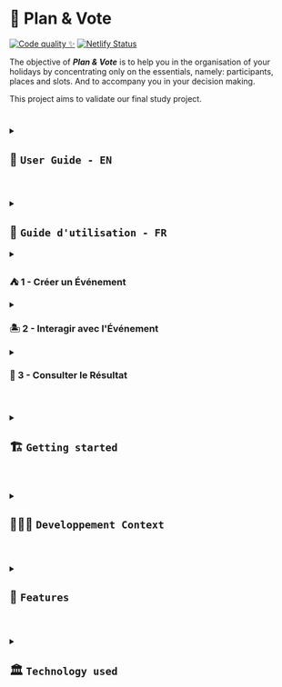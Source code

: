 # 🚀 Plan & Vote

[![Code quality ✨](https://github.com/PlanVoteTeam/PlanVote_Frontend/actions/workflows/main-workflow.yml/badge.svg)](https://github.com/PlanVoteTeam/PlanVote_Frontend/actions/workflows/main-workflow.yml)
[![Netlify Status](https://api.netlify.com/api/v1/badges/ef59391d-76eb-499d-8652-b17c753ad8db/deploy-status)](https://planvote.netlify.app/)

The objective of **_Plan & Vote_** is to help you in the organisation of your holidays by concentrating only on the essentials, namely: participants, places and slots.
And to accompany you in your decision making.

This project aims to validate our final study project.

#

<details><summary>

## 📒 `User Guide - EN`

  </summary>

This guide will help you easily create and manage your first events on our "Plan & Vote" app, optimizing your group vacations.

<details><summary>

### ⛺️ 1 - Create an Event

  </summary>

#### 1.1 - Define a **_Title_**

Give your event a title to make it easily identifiable by you and other participants.

<img src="docs/images/define_title.png" alt="Define Title" width="350"/>

#### 1.2 - Add **_Participants_**

Add participants by entering their first names or nicknames.

<img src="docs/images/add_participant.png" alt="Add Participant" width="350"/>

#### 1.3 - Identify Yourself

Specify who you are so that you can perform actions on the event.

<img src="docs/images/choose_participant.png" alt="Choose Participant" width="350"/>

#### 1.4 - Define a **_Description_**

Add a brief description to give participants an idea of what the event is about.

<img src="docs/images/define_description.png" alt="Define Description" width="250"/>

#### 1.5 - Define a **_Duration_**

Add a duration to give participants an idea of how long the event will last.

<img src="docs/images/define_duration.png" alt="Define Duration" width="250"/>

#### 1.6 - **_Share_** the Event

Copy and share the event link with other participants.

<img src="docs/images/share_event.png" alt="Share Event" width="100"/>

#### 1.7 - **_Delete_** a Participant

Copy and share the event link with other participants.

<img src="docs/images/delete_participant.png" alt="Delete Participant" width="350"/>

</details>

<details><summary>

### 🏝️ 2 - Interact with the Event

  </summary>

#### 2.1 - Add a **_Destination_**

Suggest various destinations and invite participants to vote for their favorites.

<img src="docs/images/add_destination.png" alt="Add Destination" width="250"/>

#### 2.2 - Vote for Each **_Destination_**

Vote for each suggested destination.

<img src="docs/images/vote_destination.png" alt="Vote Destination" width="150"/>

#### 2.3 - Add a **_Time Slot_**

Indicate your availability and invite participants to do the same to find the best time for everyone.

<img src="docs/images/add_creneau.png" alt="Add Time Slot" width="250"/>

</details>

<details><summary>

### 🥇 3 - View the Results

  </summary>

#### 3.1 - View the Best **_Destination_**

The system displays the top 3 destinations that received the most votes to facilitate your final choice.

<img src="docs/images/display_best_destination" alt="Display Best Destination" width="350"/>

#### 3.2 - View the Best **_Time Slot_**

Find out which time slots are most suitable for the group by looking at the top 3 time slots that received the most votes.

<img src="docs/images/display_best_creneau" alt="Display Best Time Slot" width="350"/>

</details>
</details>

#

<details><summary>

## 📒 `Guide d'utilisation - FR`

  </summary>

Ce guide vous permettra de créer et de gérer facilement vos premiers événements sur notre application "Plan & Vote", optimisant ainsi vos vacances en groupe.

</details>

<details><summary>

### ⛺️ 1 - Créer un Événement

  </summary>

#### 1.1 - Définir un **_titre_**

Donnez un titre à votre événement pour qu'il soit facilement identifiable par vous et les autres participants.

<img src="docs/images/define_title.png" alt="Define Title" width="350"/>

#### 1.2 - Ajouter des **_participants_**

Ajoute des participants en entrant leurs prénoms ou surnoms.

<img src="docs/images/add_participant.png" alt="Add Participant" width="350"/>

#### 1.3 - Identifie toi

Indique qui tu es pour pouvoir effectuer des actions sur l'événement.

<img src="docs/images/choose_participant.png" alt="Choose Participant" width="350"/>

#### 1.4 - Définir une **_description_**

Ajoutez une brève description pour donner aux participants une idée de ce que l'événement concerne.

<img src="docs/images/define_description.png" alt="Define Description" width="250"/>

#### 1.5 - Définir une **_durée_**

Ajoutez une durée pour donner aux participants une idée de la durée de l'événement.

<img src="docs/images/define_duration.png" alt="Define Duration" width="250"/>

#### 1.6 - **_Partager_** l'événement

Copiez et partagez le lien de l'événement avec les autres participants.

<img src="docs/images/share_event.png" alt="Share Event" width="100" />

#### 1.7 - **_Supprimer_** un participant

Retirer un participant.

<img src="docs/images/delete_participant.png" alt="Delete Participant" width="350"/>

</details>

<details><summary>

### 🏝️ 2 - Interagir avec l'Événement

  </summary>

#### 2.1 - Ajout de **_destination_**

Proposez différentes destinations et invitez les participants à voter pour leurs préférées.

<img src="docs/images/add_destination.png" alt="Add Destination" width="250"/>

#### 2.2 - Vote pour chaque **_destination_**

Votez pour chaque destinations ayant été suggérés.

<img src="docs/images/vote_destination.png" alt="Vote Destination" width="150"/>

#### 2.3 - Ajoutez un **_créneau_**

Indiquez vos disponibilités et invitez les participants à faire de même pour trouver le meilleur moment pour tous.

<img src="docs/images/add_creneau.png" alt="Add Creneau" width="250"/>

</details>

<details><summary>

### 🥇 3 - Consulter le Résultat

  </summary>

#### 3.1 - Visualisation de la meilleure **_destination_**

Le système affiche le top 3 des destinations ayant reçu le plus de votes pour faciliter votre choix final.

<img src="docs/images/display_best_destination" alt="Display Best Destination" width="350"/>

#### 3.2 - Visualisation du meilleur **_créneau_**

Découvrez quelles sont les plages horaires qui conviennent le mieux au groupe en consultant le top 3 des créneaux ayant reçu le plus de votes.

<img src="docs/images/display_best_creneau.png" alt="Display Best Creneau" width="350"/>

</details>

#

<details><summary>

## 🏗️ `Getting started`

  </summary>

### install all dependencies

```sh
yarn install
```

### Compile and Hot-Reload for Development

```sh
yarn dev
```

</details>

#

<details><summary>

## 🧑🏽‍💻 `Developpement Context`

  </summary>

### _Team :_

- Pierre Pocheron
- Remy Potus
- Dylan Antonnioti
- Julie Miller

### _Project management :_

- Github Project

### _Project communication :_

- Discord

</details>

#

<details><summary>

## 🧱 `Features`

  </summary>

### ⚓️ `Module Landing`

- Create event

### 🎪 `Module Event`

- 🎭 Display event information
- 👯 Display modal to choose & add participant
- 📩 Share event
- 🏝️ Display list of destinations
- 🏝️ Vote for a destination
- 🏝️ Check the best destination
- ⏳ Define a time slot
- ⏳ View the best time slot

</details>

#

<details><summary>

## 🏛️ `Technology used`

  </summary>

- Web app
- PWA
- Vite
- React
- TypeScript
- [Netlify](https://planvote.netlify.app/)

</details>

